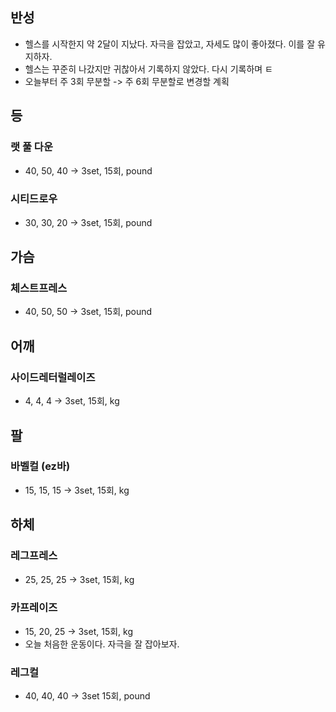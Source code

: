 ## 반성

- 헬스를 시작한지 약 2달이 지났다. 자극을 잡았고, 자세도 많이 좋아졌다. 이를 잘 유지하자.
- 헬스는 꾸준히 나갔지만 귀찮아서 기록하지 않았다. 다시 기록하며 ㅌ
- 오늘부터 주 3회 무분할 -> 주 6회 무분할로 변경할 계획

## 등

### 랫 풀 다운

- 40, 50, 40 -> 3set, 15회, pound

### 시티드로우

- 30, 30, 20 -> 3set, 15회, pound

## 가슴

### 체스트프레스

- 40, 50, 50 -> 3set, 15회, pound

## 어깨

### 사이드레터럴레이즈

- 4, 4, 4 -> 3set, 15회, kg

## 팔

### 바벨컬 (ez바)

- 15, 15, 15 -> 3set, 15회, kg

## 하체

### 레그프레스

- 25, 25, 25 -> 3set, 15회, kg

### 카프레이즈

- 15, 20, 25 -> 3set, 15회, kg
- 오늘 처음한 운동이다. 자극을 잘 잡아보자.

### 레그컬

- 40, 40, 40 -> 3set 15회, pound